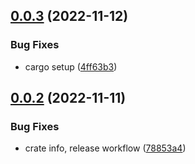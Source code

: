 ## [0.0.3](https://github.com/jogi1/quakeworld/compare/v0.0.2...v0.0.3) (2022-11-12)


### Bug Fixes

* cargo setup ([4ff63b3](https://github.com/jogi1/quakeworld/commit/4ff63b389d279541f1370aa2ad2b8fa8f89d35d8))



## [0.0.2](https://github.com/jogi1/quakeworld/compare/78853a459c78160b65bf8355293ddb1be219f39a...v0.0.2) (2022-11-11)


### Bug Fixes

* crate info, release workflow ([78853a4](https://github.com/jogi1/quakeworld/commit/78853a459c78160b65bf8355293ddb1be219f39a))



